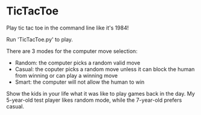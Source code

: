 # TicTacToe
Play tic tac toe in the command line like it's 1984!

Run 'TicTacToe.py' to play.

There are 3 modes for the computer move selection:
- Random: the computer picks a random valid move
- Casual: the coputer picks a random move unless it can block the human from winning or can play a winning move
- Smart: the computer will not allow the human to win

Show the kids in your life what it was like to play games back in the day. My 5-year-old test player likes random mode, while the 7-year-old prefers casual.
